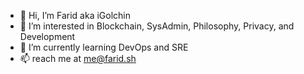- 👋 Hi, I’m Farid aka iGolchin
- 👀 I’m interested in Blockchain, SysAdmin, Philosophy, Privacy, and Development
- 🌱 I’m currently learning DevOps and SRE
- 📫 reach me at me@farid.sh
<!--- - 💞️ I’m looking to collaborate on ... --->

<!---
igln/igln is a ✨ special ✨ repository because its `README.md` (this file) appears on your GitHub profile.
You can click the Preview link to take a look at your changes.
--->
